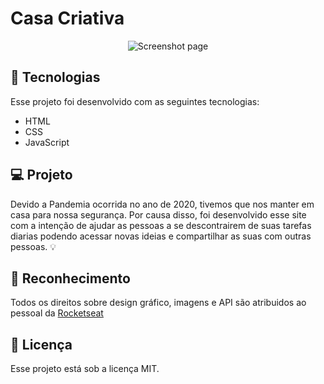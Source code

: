 <h1>Casa Criativa</h1>

<p align="center">
 <img src="https://i.ibb.co/FX0FKvM/note.png" alt="Screenshot page" />
</p>

## 🚀 Tecnologias

Esse projeto foi desenvolvido com as seguintes tecnologias:

- HTML
- CSS
- JavaScript

## 💻 Projeto

Devido a Pandemia ocorrida no ano de 2020, tivemos que nos manter em casa para nossa segurança. Por causa disso, foi desenvolvido esse site com a intenção de ajudar as pessoas a se descontrairem de suas tarefas diarias podendo acessar novas ideias e compartilhar as suas com outras pessoas. 💡

## 🧾 Reconhecimento
<p>Todos os direitos sobre design gráfico, imagens e API são atribuidos ao pessoal da <a href="https://github.com/Rocketseat" rel"nofollow">Rocketseat</a></p>

## :memo: Licença

Esse projeto está sob a licença MIT.
